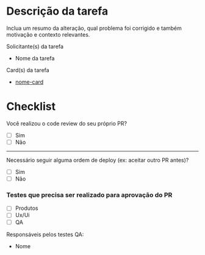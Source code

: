 # Descrição da tarefa

Inclua um resumo da alteração, qual problema foi corrigido e também motivação e contexto relevantes.

Solicitante(s) da tarefa

- Nome da tarefa

Card(s) da tarefa

- [nome-card](link-card)

# Checklist

Você realizou o code review do seu próprio PR?

- [ ] Sim
- [ ] Não

---

Necessário seguir alguma ordem de deploy (ex: aceitar outro PR antes)?

- [ ] Sim
- [ ] Não

### Testes que precisa ser realizado para aprovação do PR

- [ ] Produtos
- [ ] Ux/Ui
- [ ] QA

Responsáveis pelos testes QA:

- Nome
